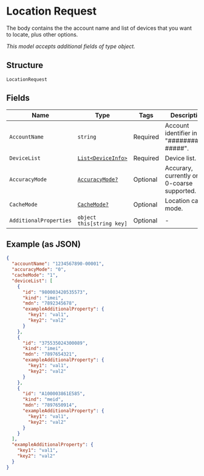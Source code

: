 
# Location Request

The body contains the the account name and list of devices that you want to locate, plus other options.

*This model accepts additional fields of type object.*

## Structure

`LocationRequest`

## Fields

| Name | Type | Tags | Description |
|  --- | --- | --- | --- |
| `AccountName` | `string` | Required | Account identifier in "##########-#####". |
| `DeviceList` | [`List<DeviceInfo>`](../../doc/models/device-info.md) | Required | Device list. |
| `AccuracyMode` | [`AccuracyMode?`](../../doc/models/accuracy-mode.md) | Optional | Accurary, currently only 0-coarse supported. |
| `CacheMode` | [`CacheMode?`](../../doc/models/cache-mode.md) | Optional | Location cache mode. |
| `AdditionalProperties` | `object this[string key]` | Optional | - |

## Example (as JSON)

```json
{
  "accountName": "1234567890-00001",
  "accuracyMode": "0",
  "cacheMode": "1",
  "deviceList": [
    {
      "id": "980003420535573",
      "kind": "imei",
      "mdn": "7892345678",
      "exampleAdditionalProperty": {
        "key1": "val1",
        "key2": "val2"
      }
    },
    {
      "id": "375535024300089",
      "kind": "imei",
      "mdn": "7897654321",
      "exampleAdditionalProperty": {
        "key1": "val1",
        "key2": "val2"
      }
    },
    {
      "id": "A100003861E585",
      "kind": "meid",
      "mdn": "7897650914",
      "exampleAdditionalProperty": {
        "key1": "val1",
        "key2": "val2"
      }
    }
  ],
  "exampleAdditionalProperty": {
    "key1": "val1",
    "key2": "val2"
  }
}
```

